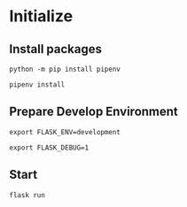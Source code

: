 # Initialize

## Install packages

```shell
python -m pip install pipenv
```
```shell
pipenv install
```

## Prepare Develop Environment

```shell
export FLASK_ENV=development
```
```shell
export FLASK_DEBUG=1
```

## Start

```shell
flask run
```
